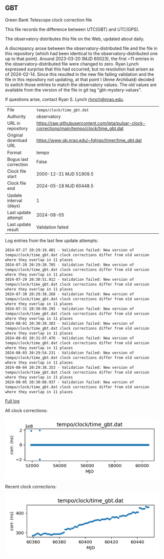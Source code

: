 
## GBT

Green Bank Telescope clock correction file

This file records the difference between UTC(GBT) and UTC(GPS).

The observatory distributes this file on the Web, updated about daily.

A discrepancy arose between the observatory-distributed file and the
file in this repository (which had been identical to the 
observatory-distributed one up to that point). Around 
2023-03-20 (MJD 60023), the first ~11 entries in the 
observatory-distributed file were changed to zero.
Ryan Lynch expressed surprise that this had occurred, but no
resolution had arisen as of 2024-02-14. Since this resulted in
the new file failing validation and the file in this repository
not updating, at that point I (Anne Archibald) decided to
switch those entries to match the observatory values. The old values
are available from the version of the file in git tag 
"gbt-mystery-values".

If questions arise, contact Ryan S. Lynch <rlynch@nrao.edu>.

|     |     |
|:--- |:--- |
| File | `tempo/clock/time_gbt.dat` |
| Authority | observatory |
| URL in repository | <https://raw.githubusercontent.com/ipta/pulsar-clock-corrections/main/tempo/clock/time_gbt.dat> |
| Original download URL | <https://www.gb.nrao.edu/~fghigo/timer/time_gbt.dat> |
| Format | tempo |
| Bogus last correction | False |
| Clock file start | 2000-12-31 MJD 51909.5 |
| Clock file end | 2024-05-18 MJD 60448.5 |
| Update interval (days) | 1 |
| Last update attempt | 2024-08-05 |
| Last update result | Validation failed |

Log entries from the last few update attempts:
```
2024-07-27 20:29:19.401 - Validation failed: New version of tempo/clock/time_gbt.dat clock corrections differ from old version where they overlap in 11 places
2024-07-28 20:29:20.705 - Validation failed: New version of tempo/clock/time_gbt.dat clock corrections differ from old version where they overlap in 11 places
2024-07-29 20:30:51.912 - Validation failed: New version of tempo/clock/time_gbt.dat clock corrections differ from old version where they overlap in 11 places
2024-07-30 20:29:38.268 - Validation failed: New version of tempo/clock/time_gbt.dat clock corrections differ from old version where they overlap in 11 places
2024-07-31 20:30:09.295 - Validation failed: New version of tempo/clock/time_gbt.dat clock corrections differ from old version where they overlap in 11 places
2024-08-01 20:30:39.383 - Validation failed: New version of tempo/clock/time_gbt.dat clock corrections differ from old version where they overlap in 11 places
2024-08-02 20:31:07.476 - Validation failed: New version of tempo/clock/time_gbt.dat clock corrections differ from old version where they overlap in 11 places
2024-08-03 20:29:54.231 - Validation failed: New version of tempo/clock/time_gbt.dat clock corrections differ from old version where they overlap in 11 places
2024-08-04 20:29:38.353 - Validation failed: New version of tempo/clock/time_gbt.dat clock corrections differ from old version where they overlap in 11 places
2024-08-05 20:30:08.937 - Validation failed: New version of tempo/clock/time_gbt.dat clock corrections differ from old version where they overlap in 11 places
```
[Full log](https://raw.githubusercontent.com/ipta/pulsar-clock-corrections/main/log/tempo/clock/time_gbt.dat.log)


All clock corrections:

![plot of all clock corrections](time_gbt.dat.png "All corrections")

Recent clock corrections:

![plot of recent clock corrections](time_gbt.dat.short.png "Recent corrections")


